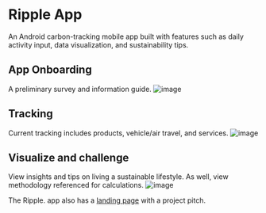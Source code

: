 # Ripple App
An Android carbon-tracking mobile app built with features such as daily activity input, data visualization, and sustainability tips.

## App Onboarding
A preliminary survey and information guide.
![image](https://user-images.githubusercontent.com/46271636/149045121-f1da79ff-b188-4ce1-b9fd-f9dcc8f43753.png)

## Tracking
Current tracking includes products, vehicle/air travel, and services.
![image](https://user-images.githubusercontent.com/46271636/149045263-75abf834-acee-4985-a888-7c2dd9834eb5.png)

## Visualize and challenge
View insights and tips on living a sustainable lifestyle. As well, view methodology referenced for calculations.
![image](https://user-images.githubusercontent.com/46271636/149045313-419677c4-4b1d-489a-a513-f04860d34681.png)

The Ripple. app also has a [landing page](https://codepen.io/nivyg/full/RwLqrNa) with a project pitch.
